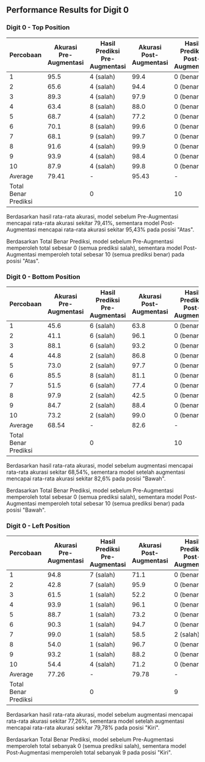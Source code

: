 



## Performance Results for Digit 0
### Digit 0 - Top Position

| Percobaan            | Akurasi Pre-Augmentasi | Hasil Prediksi Pre-Augmentasi | Akurasi Post-Augmentasi | Hasil Prediksi Post-Augmentasi |
| -------------------- | ---------------------- | ----------------------------- | ----------------------- | ------------------------------ |
| 1                    | 95.5                   | 4 (salah)                     | 99.4                    | 0 (benar)                      |
| 2                    | 65.6                   | 4 (salah)                     | 94.4                    | 0 (benar)                      |
| 3                    | 89.3                   | 4 (salah)                     | 97.9                    | 0 (benar)                      |
| 4                    | 63.4                   | 8 (salah)                     | 88.0                    | 0 (benar)                      |
| 5                    | 68.7                   | 4 (salah)                     | 77.2                    | 0 (benar)                      |
| 6                    | 70.1                   | 8 (salah)                     | 99.6                    | 0 (benar)                      |
| 7                    | 68.1                   | 9 (salah)                     | 99.7                    | 0 (benar)                      |
| 8                    | 91.6                   | 4 (salah)                     | 99.9                    | 0 (benar)                      |
| 9                    | 93.9                   | 4 (salah)                     | 98.4                    | 0 (benar)                      |
| 10                   | 87.9                   | 4 (salah)                     | 99.8                    | 0 (benar)                      |
| Average              | 79.41                  | -                             | 95.43                   | -                              |
| Total Benar Prediksi |                        | 0                             |                         | 10                             |

Berdasarkan hasil rata-rata akurasi, model sebelum Pre-Augmentasi mencapai rata-rata akurasi sekitar 79,41%, sementara model Post-Augmentasi mencapai rata-rata akurasi sekitar 95,43% pada posisi "Atas".

Berdasarkan Total Benar Prediksi, model sebelum Pre-Augmentasi memperoleh total sebesar 0 (semua prediksi salah), sementara model Post-Augmentasi memperoleh total sebesar 10 (semua prediksi benar) pada posisi "Atas".

### Digit 0 - Bottom Position

| Percobaan            | Akurasi Pre-Augmentasi | Hasil Prediksi Pre-Augmentasi | Akurasi Post-Augmentasi | Hasil Prediksi Post-Augmentasi |
| -------------------- | ---------------------- | ----------------------------- | ----------------------- | ------------------------------ |
| 1                    | 45.6                   | 6 (salah)                     | 63.8                    | 0 (benar)                      |
| 2                    | 41.1                   | 6 (salah)                     | 96.1                    | 0 (benar)                      |
| 3                    | 88.1                   | 6 (salah)                     | 93.2                    | 0 (benar)                      |
| 4                    | 44.8                   | 2 (salah)                     | 86.8                    | 0 (benar)                      |
| 5                    | 73.0                   | 2 (salah)                     | 97.7                    | 0 (benar)                      |
| 6                    | 85.5                   | 8 (salah)                     | 81.1                    | 0 (benar)                      |
| 7                    | 51.5                   | 6 (salah)                     | 77.4                    | 0 (benar)                      |
| 8                    | 97.9                   | 2 (salah)                     | 42.5                    | 0 (benar)                      |
| 9                    | 84.7                   | 2 (salah)                     | 88.4                    | 0 (benar)                      |
| 10                   | 73.2                   | 2 (salah)                     | 99.0                    | 0 (benar)                      |
| Average              | 68.54                  | -                             | 82.6                    | -                              |
| Total Benar Prediksi |                        | 0                             |                         | 10                             |

Berdasarkan hasil rata-rata akurasi, model sebelum augmentasi mencapai rata-rata akurasi sekitar 68,54%, sementara model setelah augmentasi mencapai rata-rata akurasi sekitar 82,6% pada posisi "Bawah".

Berdasarkan Total Benar Prediksi, model sebelum Pre-Augmentasi memperoleh total sebesar 0 (semua prediksi salah), sementara model Post-Augmentasi memperoleh total sebesar 10 (semua prediksi benar) pada posisi "Bawah".

### Digit 0 - Left Position

| Percobaan            | Akurasi Pre-Augmentasi | Hasil Prediksi Pre-Augmentasi | Akurasi Post-Augmentasi | Hasil Prediksi Post-Augmentasi |
| -------------------- | ---------------------- | ----------------------------- | ----------------------- | ------------------------------ |
| 1                    | 94.8                   | 7 (salah)                     | 71.1                    | 0 (benar)                      |
| 2                    | 42.8                   | 7 (salah)                     | 95.9                    | 0 (benar)                      |
| 3                    | 61.5                   | 1 (salah)                     | 52.2                    | 0 (benar)                      |
| 4                    | 93.9                   | 1 (salah)                     | 96.1                    | 0 (benar)                      |
| 5                    | 88.7                   | 1 (salah)                     | 73.2                    | 0 (benar)                      |
| 6                    | 90.3                   | 1 (salah)                     | 94.7                    | 0 (benar)                      |
| 7                    | 99.0                   | 1 (salah)                     | 58.5                    | 2 (salah)                      |
| 8                    | 54.0                   | 1 (salah)                     | 96.7                    | 0 (benar)                      |
| 9                    | 93.2                   | 1 (salah)                     | 88.2                    | 0 (benar)                      |
| 10                   | 54.4                   | 4 (salah)                     | 71.2                    | 0 (benar)                      |
| Average              | 77.26                  | -                             | 79.78                   | -                              |
| Total Benar Prediksi |                        | 0                             |                         | 9                              |

Berdasarkan hasil rata-rata akurasi, model sebelum augmentasi mencapai rata-rata akurasi sekitar 77,26%, sementara model setelah augmentasi mencapai rata-rata akurasi sekitar 79,78% pada posisi "Kiri".

Berdasarkan Total Benar Prediksi, model sebelum Pre-Augmentasi memperoleh total sebanyak 0 (semua prediksi salah), sementara model Post-Augmentasi memperoleh total sebanyak 9 pada posisi "Kiri".